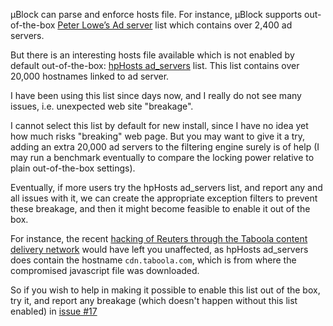 µBlock can parse and enforce hosts file. For instance, µBlock supports out-of-the-box [Peter Lowe’s Ad server](http://pgl.yoyo.org/) list which contains over 2,400 ad servers.

But there is an interesting hosts file available which is not enabled by default out-of-the-box: [hpHosts ad_servers](http://hosts-file.net/) list. This list contains over 20,000 hostnames linked to ad server.

I have been using this list since days now, and I really do not see many issues, i.e. unexpected web site "breakage".

I cannot select this list by default for new install, since I have no idea yet how much risks "breaking" web page. But you may want to give it a try, adding an extra 20,000 ad servers to the filtering engine surely is of help (I may run a benchmark eventually to compare the locking power relative to plain out-of-the-box settings).

Eventually, if more users try the hpHosts ad_servers list, and report any and all issues with it, we can create the appropriate exception filters to prevent these breakage, and then it might become feasible to enable it out of the box.

For instance, the recent [hacking of Reuters through the Taboola content delivery network](http://www.ibtimes.co.uk/reuters-hacked-by-syrian-electronic-army-via-taboola-ad-1453717) would have left you unaffected, as hpHosts ad_servers does contain the hostname `cdn.taboola.com`, which is from where the compromised javascript file was downloaded.

So if you wish to help in making it possible to enable this list out of the box, try it, and report any breakage (which doesn't happen without this list enabled) in [issue #17](https://github.com/gorhill/uBlock/issues/17)